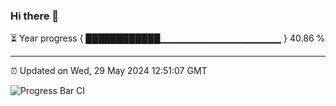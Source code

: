 ### Hi there 👋

⏳ Year progress { ████████████▁▁▁▁▁▁▁▁▁▁▁▁▁▁▁▁▁▁ } 40.86 %

---

⏰ Updated on Wed, 29 May 2024 12:51:07 GMT

![Progress Bar CI](https://github.com/IshwaranRudhara/GIT-ACTION/workflows/Progress%20Bar%20CI/badge.svg)
